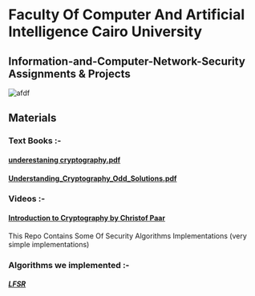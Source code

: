 # Faculty Of Computer And Artificial Intelligence Cairo University
## Information-and-Computer-Network-Security Assignments & Projects 

![afdf](https://user-images.githubusercontent.com/62524855/141654538-83fa3204-7a0e-4d43-8c46-d0eddd34e829.jpg)


## Materials


### Text Books :- 
#### [underestaning cryptography.pdf](https://github.com/mmsaeed509/Information-and-Computer-Network-Security/files/7532505/underestaning.cryptography.pdf) 
#### [Understanding_Cryptography_Odd_Solutions.pdf](https://github.com/mmsaeed509/Information-and-Computer-Network-Security/files/7532512/Understanding_Cryptography_Odd_Solutions.pdf)

### Videos :- 
#### [Introduction to Cryptography by Christof Paar](https://www.youtube.com/channel/UC1usFRN4LCMcfIV7UjHNuQg)


This Repo Contains Some Of Security Algorithms Implementations (very simple implementations)


### Algorithms we implemented :-
##### [LFSR](https://github.com/mmsaeed509/Information-and-Computer-Network-Security/tree/main/LFSR)


